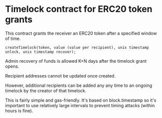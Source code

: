 # Timelock contract for ERC20 token grants

This contract grants the receiver an ERC20 token after a specified window of time.

`createTimelock(token, value (value per recipient), unix timestamp unlock, unix timestamp recover);`

Admin recovery of funds is allowed K+N days after the timelock grant opens.

Recipient addresses cannot be updated once created.

However, additional recipients can be added any any time to an ongoing timelock by the creator of that timelock.

This is fairly simple and gas-friendly. It's based on block.timestamp so it's important to use relatively large intervals to prevent timing attacks (within hours is fine).

